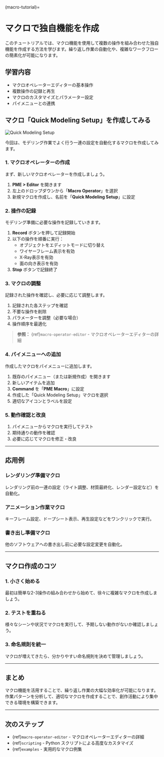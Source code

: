 (macro-tutorial)=

# マクロで独自機能を作成

このチュートリアルでは、マクロ機能を使用して複数の操作を組み合わせた独自機能を作成する方法を学びます。繰り返し作業の自動化や、複雑なワークフローの簡素化が可能になります。

## 学習内容

- マクロオペレーターエディターの基本操作
- 複数操作の記録と再生
- マクロのカスタマイズとパラメーター設定
- パイメニューとの連携

## マクロ「Quick Modeling Setup」を作成してみる

![Quick Modeling Setup](../images/macro_tutorial/modeling_setup.png)

今回は、モデリング作業でよく行う一連の設定を自動化するマクロを作成してみます。

### 1. マクロオペレーターの作成

まず、新しいマクロオペレーターを作成しましょう。

1. **PME > Editor** を開きます
2. 左上のドロップダウンから「**Macro Operator**」を選択
3. 新規マクロを作成し、名前を「**Quick Modeling Setup**」に設定

### 2. 操作の記録

モデリング準備に必要な操作を記録していきます。

1. **Record** ボタンを押して記録開始
2. 以下の操作を順番に実行：
   - オブジェクトをエディットモードに切り替え
   - ワイヤーフレーム表示を有効
   - X-Ray表示を有効
   - 面の向き表示を有効
3. **Stop** ボタンで記録終了

### 3. マクロの調整

記録された操作を確認し、必要に応じて調整します。

1. 記録された各ステップを確認
2. 不要な操作を削除
3. パラメーターを調整（必要な場合）
4. 操作順序を最適化

> **参照：** {ref}`macro-operator-editor` - マクロオペレーターエディターの詳細

### 4. パイメニューへの追加

作成したマクロをパイメニューに追加します。

1. 既存のパイメニュー（または新規作成）を開きます
2. 新しいアイテムを追加
3. **Command** を「**PME Macro**」に設定
4. 作成した「Quick Modeling Setup」マクロを選択
5. 適切なアイコンとラベルを設定

### 5. 動作確認と改良

1. パイメニューからマクロを実行してテスト
2. 期待通りの動作を確認
3. 必要に応じてマクロを修正・改良

---

## 応用例

### レンダリング準備マクロ

レンダリング前の一連の設定（ライト調整、材質最終化、レンダー設定など）を自動化。

### アニメーション作業マクロ

キーフレーム設定、ドープシート表示、再生設定などをワンクリックで実行。

### 書き出し準備マクロ

他のソフトウェアへの書き出し前に必要な設定変更を自動化。

---

## マクロ作成のコツ

### 1. 小さく始める
最初は簡単な2-3操作の組み合わせから始めて、徐々に複雑なマクロを作成しましょう。

### 2. テストを重ねる
様々なシーンや状況でマクロを実行して、予期しない動作がないか確認しましょう。

### 3. 命名規則を統一
マクロが増えてきたら、分かりやすい命名規則を決めて管理しましょう。

---

## まとめ

マクロ機能を活用することで、繰り返し作業の大幅な効率化が可能になります。作業パターンを分析して、適切なマクロを作成することで、創作活動により集中できる環境を構築できます。

---

## 次のステップ

- {ref}`macro-operator-editor` - マクロオペレーターエディターの詳細
- {ref}`scripting` - Python スクリプトによる高度なカスタマイズ
- {ref}`examples` - 実用的なマクロ例集